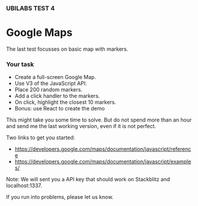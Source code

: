 ### UBILABS TEST 4 
# Google Maps

The last test focusses on basic map with markers.

### Your task

* Create a full-screen Google Map.
* Use V3 of the JavaScript API.
* Place 200 random markers.
* Add a click handler to the markers.
* On click, highlight the closest 10 markers.
* Bonus: use React to create the demo

This might take you some time to solve. But do not spend more than an hour and send me the last working version, even if it is not perfect.

Two links to get you started:

* https://developers.google.com/maps/documentation/javascript/reference
* https://developers.google.com/maps/documentation/javascript/examples/

Note: We will sent you a API key that should work on Stackblitz and localhost:1337.

If you run into problems, please let us know.
